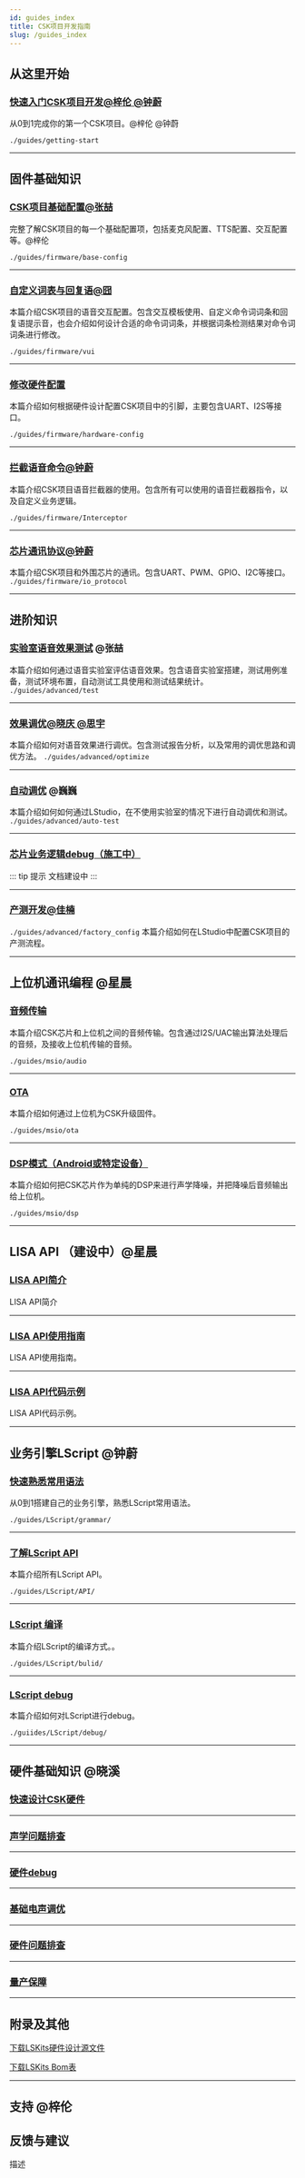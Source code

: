```yaml
---
id: guides_index
title: CSK项目开发指南
slug: /guides_index
---
```


## 从这里开始

### [快速入门CSK项目开发@梓伦 @钟蔚](http://localhost:3000/getting_start)


从0到1完成你的第一个CSK项目。@梓伦 @钟蔚

`./guides/getting-start`


--------

## 固件基础知识

### [CSK项目基础配置@张喆](/lisa_guide)

完整了解CSK项目的每一个基础配置项，包括麦克风配置、TTS配置、交互配置等。@梓伦

`./guides/firmware/base-config`

--------

### [自定义词表与回复语@囧](/lisa_guide)


本篇介绍CSK项目的语音交互配置。包含交互模板使用、自定义命令词词条和回复语提示音，也会介绍如何设计合适的命令词词条，并根据词条检测结果对命令词词条进行修改。



`./guides/firmware/vui`

--------

### [修改硬件配置](/lisa_guide)

本篇介绍如何根据硬件设计配置CSK项目中的引脚，主要包含UART、I2S等接口。

`./guides/firmware/hardware-config`

--------


### [拦截语音命令@钟蔚](/lisa_guide)

本篇介绍CSK项目语音拦截器的使用。包含所有可以使用的语音拦截器指令，以及自定义业务逻辑。

`./guides/firmware/Interceptor`

--------


### [芯片通讯协议@钟蔚](www)



本篇介绍CSK项目和外围芯片的通讯。包含UART、PWM、GPIO、I2C等接口。
`./guides/firmware/io_protocol`


--------

## 进阶知识

### [实验室语音效果测试](/lisa_guide) @张喆


本篇介绍如何通过语音实验室评估语音效果。包含语音实验室搭建，测试用例准备，测试环境布置，自动测试工具使用和测试结果统计。
`./guides/advanced/test`

---------


### [效果调优@晓庆 @思宇](/lisa_guide) 

本篇介绍如何对语音效果进行调优。包含测试报告分析，以及常用的调优思路和调优方法。
`./guides/advanced/optimize`

--------


### [自动调优](/lisa_guide) @巍巍

本篇介绍如何如何通过LStudio，在不使用实验室的情况下进行自动调优和测试。
`./guides/advanced/auto-test`



-----------------

### [芯片业务逻辑debug（施工中）](/lisa_guide)


::: tip 提示
文档建设中
:::

--------


### [产测开发@佳楠](/lisa_guide) 

`./guides/advanced/factory_config`
本篇介绍如何在LStudio中配置CSK项目的产测流程。

--------

## 上位机通讯编程 @星晨



### [音频传输](/lisa_guide)


本篇介绍CSK芯片和上位机之间的音频传输。包含通过I2S/UAC输出算法处理后的音频，及接收上位机传输的音频。

`./guides/msio/audio`

-------------------

### [OTA](/lisa_guide)

本篇介绍如何通过上位机为CSK升级固件。

`./guides/msio/ota`

-------------------

### [DSP模式（Android或特定设备）](/lisa_guide)

本篇介绍如何把CSK芯片作为单纯的DSP来进行声学降噪，并把降噪后音频输出给上位机。

`./guides/msio/dsp`



--------

## LISA API （建设中）@星晨

### [LISA API简介](/lisa_guide)

LISA API简介

--------

### [LISA API使用指南](http://localhost:3000/lisa_guide)

LISA API使用指南。


--------

### [LISA API代码示例](/lisa_guide)

LISA API代码示例。

--------

## 业务引擎LScript @钟蔚

### [快速熟悉常用语法](/lisa_guide)

从0到1搭建自己的业务引擎，熟悉LScript常用语法。

`./guides/LScript/grammar/`

-------------------

### [了解LScript API](/lisa_guide)

本篇介绍所有LScript API。

`./guides/LScript/API/`

-------------------

### [LScript 编译](/lisa_guide)

本篇介绍LScript的编译方式。。

`./guides/LScript/bulid/`

--------

### [LScript debug](/lisa_guide)

本篇介绍如何对LScript进行debug。

`./guiides/LScript/debug/`

-------------------
## 硬件基础知识 @晓溪

### [快速设计CSK硬件](/lisa_guide)

------------------------

### [声学问题排查](/lisa_guide)

-------------------

### [硬件debug](/lisa_guide)

---------------------

### [基础电声调优](/lisa_guide)

---------------------

### [硬件问题排查](/lisa_guide)

----------------------

### [量产保障](/lisa_guide)

---------------------

## 附录及其他

[下载LSKits硬件设计源文件](/lisa_guide)

[下载LSKits Bom表](/lisa_guide)

--------
## 支持 @梓伦

## 反馈与建议

描述